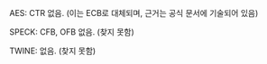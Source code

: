 AES:  	CTR 없음. (이는 ECB로 대체되며, 근거는 공식 문서에 기술되어 있음)

SPECK:  	CFB, OFB 없음. (찾지 못함)

TWINE: 	없음. (찾지 못함)